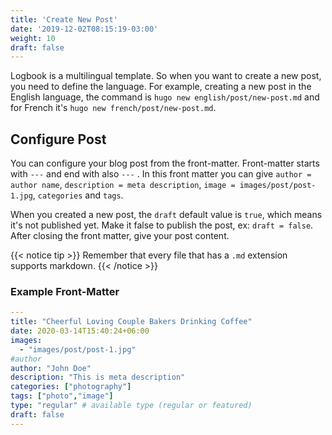 ```yaml
---
title: 'Create New Post'
date: '2019-12-02T08:15:19-03:00'
weight: 10
draft: false
---
```


Logbook is a multilingual template. So when you want to create a new post, you need to define the language. For example, creating a new post in the English language, the command is `hugo new english/post/new-post.md` and for French it's `hugo new french/post/new-post.md`.

## Configure Post

You can configure your blog post from the front-matter. Front-matter starts with `---` and end with also `---` . In this front matter you can give `author = author name`, `description = meta description`, `image = images/post/post-1.jpg`, `categories` and `tags`.

When you created a new post, the `draft` default value is `true`, which means it's not published yet. Make it false to publish the post, ex: `draft = false`.
After closing the front matter, give your post content. 

{{< notice tip >}}
Remember that every file that has a `.md` extension supports markdown.
{{< /notice >}}

### Example Front-Matter

```yml
---
title: "Cheerful Loving Couple Bakers Drinking Coffee"
date: 2020-03-14T15:40:24+06:00
images:
  - "images/post/post-1.jpg"
#author
author: "John Doe"
description: "This is meta description"
categories: ["photography"]
tags: ["photo","image"]
type: "regular" # available type (regular or featured)
draft: false
---
```